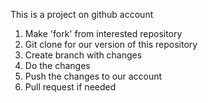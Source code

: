 This is a project on github account


1. Make 'fork' from interested repository
2. Git clone for our version of this repository
3. Create branch with changes
4. Do the changes
5. Push the changes to our account
6. Pull request if needed
